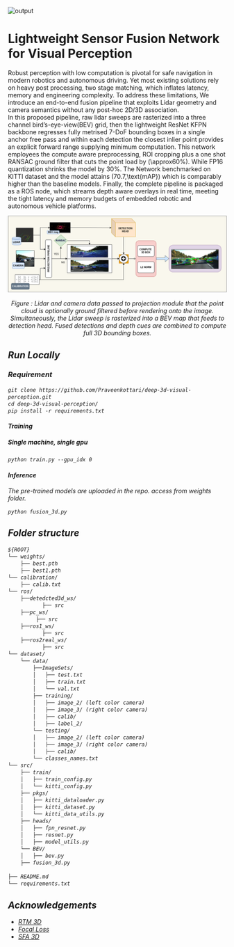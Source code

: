 ![output](docs/3d_fusion.gif)

# Lightweight Sensor Fusion Network for Visual Perception

Robust perception with low computation is pivotal for safe navigation in modern robotics and autonomous driving. Yet most existing solutions rely on heavy post processing, two stage matching, which inflates latency, memory and engineering complexity. To address these limitations, We introduce an end-to-end fusion pipeline that exploits Lidar geometry and camera semantics without any post-hoc 2D/3D association.  
In this proposed pipeline, raw lidar sweeps are rasterized into a three channel bird’s-eye-view(BEV) grid, then the lightweight ResNet KFPN backbone regresses fully metrised 7-DoF bounding boxes in a single anchor free pass and within each detection the closest inlier point provides an explicit forward range supplying minimum computation. This network employees the compute aware preprocessing, ROI cropping plus a one shot RANSAC ground filter that cuts the point load by \(\approx60\%\). While FP16 quantization shrinks the model by 30\%. The Network benchmarked on KITTI dataset and the model attains \(70.7\,\text{mAP}\) which is comparably higher than the baseline models. Finally, the complete pipeline is packaged as a ROS node, which streams depth aware overlays in real time, meeting the tight latency and memory budgets of embedded robotic and autonomous vehicle platforms.


![Flowchart](docs/Fusion-pipline.png)

<p align="center"><i> Figure : Lidar and camera data passed to projection module that the point cloud is optionally ground filtered before rendering onto the image. Simultaneously, the Lidar sweep is rasterized into a BEV map that feeds to detection head. Fused detections and depth cues are combined to compute full 3D bounding boxes. </p>

##  Run Locally
### Requirement

```shell script
git clone https://github.com/Praveenkottari/deep-3d-visual-perception.git
cd deep-3d-visual-perception/
pip install -r requirements.txt
```

#### Training

##### Single machine, single gpu

```shell script
python train.py --gpu_idx 0
```
#### Inference

The pre-trained models are uploaded in the repo. access from weights folder.

```
python fusion_3d.py 
```


## Folder structure

```
${ROOT}
└── weights/    
    ├── best.pth
    ├── best1.pth
└── calibration/    
    ├── calib.txt
└── ros/    
    ├──detedcted3d_ws/
           ├── src
    ├──pc_ws/
         ├── src
    ├──ros1_ws/
           ├── src
    ├──ros2real_ws/
           ├── src
└── dataset/    
    └── data/
        ├──ImageSets/
        │   ├── test.txt
        │   ├── train.txt
        │   └── val.txt
        ├── training/
        │   ├── image_2/ (left color camera)
        │   ├── image_3/ (right color camera)
        │   ├── calib/
        │   ├── label_2/
        └── testing/  
        │   ├── image_2/ (left color camera)
        │   ├── image_3/ (right color camera)
        │   ├── calib/
        └── classes_names.txt
└── src/
    ├── train/
    │   ├── train_config.py
    │   └── kitti_config.py
    ├── pkgs/
    │   ├── kitti_dataloader.py
    │   ├── kitti_dataset.py
    │   └── kitti_data_utils.py
    ├── heads/
    │   ├── fpn_resnet.py
    │   ├── resnet.py
    │   ├── model_utils.py
    └── BEV/
    │   ├── bev.py
    ├── fusion_3d.py

├── README.md 
└── requirements.txt
```

## Acknowledgements

 - [RTM 3D](https://arxiv.org/abs/2001.03343)
 - [Focal Loss]([https://github.com/maudzung/SFA3D.git](https://arxiv.org/abs/1708.02002))
 - [SFA 3D](https://github.com/maudzung/SFA3D.git)


